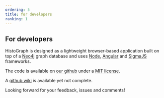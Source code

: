 ```yaml
---
ordering: 5
title: for developers
ranking: 1
---
```


For developers
---

HistoGraph is designed as a lightweight browser-based application built on top of a [Neo4j](http://neo4j.com/) graph database and uses [Node](https://nodejs.org/en/), [Angular](https://angularjs.org/) and [SigmaJS](http://sigmajs.org/) frameworks.

The code is available on [our github](https://github.com/CVCEeu-dh/histograph) under a [MIT license](http://opensource.org/licenses/MIT). 

A [github wiki](https://github.com/CVCEeu-dh/histograph/wiki) is available yet not complete.

Looking forward for your feedback, issues and comments!
